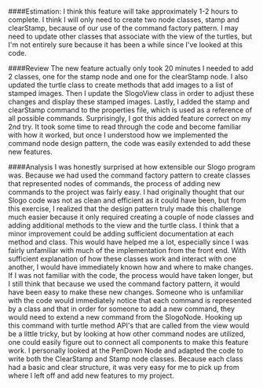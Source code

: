 ####Estimation:
I think this feature will take approximately 1-2 hours to complete.
I think I will only need to create two node classes, stamp and clearStamp, because of our use of the command factory pattern. I may need to update other classes that associate with the view of the turtles, but I'm not entirely sure because it has been a while since I've looked at this code.


####Review
The new feature actually only took 20 minutes
I needed to add 2 classes, one for the stamp node and one for the clearStamp node. I also updated the turtle class to create methods that add images to a list of stamped images. Then I update the SlogoView class in order to adjust these changes and display these stamped images. Lastly, I added the stamp and clearStamp command to the properties file, which is used as a reference of all possible commands.
Surprisingly, I got this added feature correct on my 2nd try. It took some time to read through the code and become familiar with how it worked, but once I understood how we implemented the command node design pattern, the code was easily extended to add these new features.

####Analysis
I was honestly surprised at how extensible our Slogo program was. Because we had used the command factory pattern to create classes that represented nodes of commands, the process of adding new commands to the project was fairly easy. I had originally thought that our Slogo code was not as clean and efficient as it could have been, but from this exercise, I realized that the design pattern truly made this challenge much easier because it only required creating a couple of node classes and adding additional methods to the view and the turtle class. 
I think that a minor improvement could be adding sufficient documentation at each method and class. This would have helped me a lot, especially since I was fairly unfamiliar with much of the implementation from the front end. With sufficient explanation of how these classes work and interact with one another, I would have immediately known how and where to make changes.
If I was not familiar with the code, the process would have taken longer, but I still think that because we used the command factory pattern, it would have been easy to make these new changes. Someone who is unfamiliar with the code would immediately notice that each command is represented by a class and that in order for someone to add a new command, they would need to extend a new command from the SlogoNode. Hooking up this command with turtle method API's that are called from the view would be a little tricky, but by looking at how other command nodes are utilized, one could easily figure out to connect all components to make this feature work. I personally looked at the PenDown Node and adapted the code to write both the ClearStamp and Stamp node classes. Because each class had a basic and clear structure, it was very easy for me to pick up from where I left off and add new features to my project.
